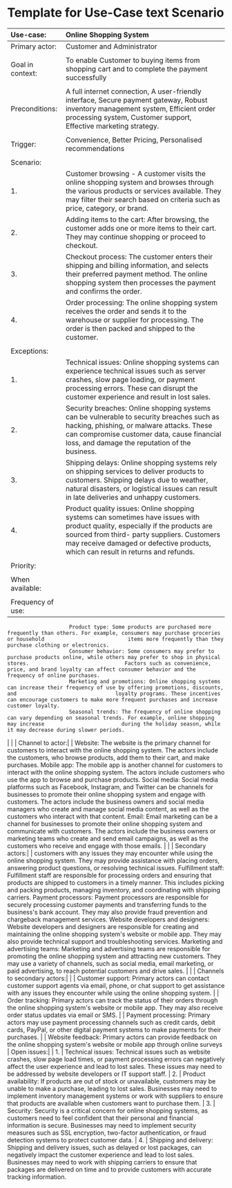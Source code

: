 # Template for Use-Case text Scenario


| Use-case: |Online Shopping System|
| :--- | :--- |
| Primary actor: | Customer and Administrator |
|   |
| Goal in context: |  To enable Customer to buying items from shopping cart and to complete the payment successfully |
|   |
| Preconditions: |  A full internet connection, A user-friendly interface, Secure payment gateway, Robust inventory management system, Efficient order processing system, Customer support, Effective marketing strategy.
|   |
| Trigger:  | Convenience, Better Pricing, Personalised recommendations
|   |
| Scenario:|
|    1. | Customer browsing - A customer visits the online shopping system and browses through the various products or services available. They may                                        filter their search based on criteria such as price, category, or brand.
|    2. | Adding items to the cart: After browsing, the customer adds one or more items to their cart. They may continue shopping or proceed to                                                checkout.
|    3. | Checkout process: The customer enters their shipping and billing information, and selects their preferred payment method. The online shopping                                 system then processes the payment and confirms the order.
|    4. | Order processing: The online shopping system receives the order and sends it to the warehouse or supplier for processing. The order is then                                   packed and shipped to the customer.
|   |
| Exceptions: |
|    1. |  Technical issues: Online shopping systems can experience technical issues such as server crashes, slow page loading, or payment processing                                    errors. These can disrupt the customer experience and result in lost sales.
|    2. |  Security breaches: Online shopping systems can be vulnerable to security breaches such as hacking, phishing, or malware attacks. These can                                    compromise customer data, cause financial loss, and damage the reputation of the business.
|    3. |  Shipping delays: Online shopping systems rely on shipping services to deliver products to customers. Shipping delays due to weather, natural                                disasters, or logistical issues can result in late deliveries and unhappy customers.
|    4. |Product quality issues: Online shopping systems can sometimes have issues with product quality, especially if the products are sourced from third-                                  party suppliers. Customers may receive damaged or defective products, which can result in returns and refunds.
|   |
| Priority: |   |: One of the top priorities of an online shopping system is to provide a seamless and user-friendly experience for                                            customers. This includes easy navigation, fast page loading, and a simple checkout process. Security is another top priority for online                    shopping systems. Customers need to feel confident that their personal and financial information is safe and secure when making                            purchases online. Online shopping systems must be reliable and available 24/7. Customers should be able to access the system at any                        time and make purchases without experiencing technical issues or downtime.Online shopping systems rely on shipping services to deliver                      products to customers. Shipping delays due to weather, natural disasters, or logistical issues can result in late deliveries and unhappy                    customers.
|   |
| When available:|  | Availability of Online shopping system is the main concern of all the customers. It is available now anytime, anywhere, you just need                       to click and pay. The factors of availability depends on the server uptime, scalability, backup recovery, accessibility, payment                           gateways.
|   |
| Frequency of use:| | The frequency of use of an online shopping system depends on several factors, including the customer's shopping habits, the type of                        products or services being sold, and the marketing and promotional strategies of the business. Here are some factors that can affect                        the frequency of use of an online shopping system:
                        Product type: Some products are purchased more frequently than others. For example, consumers may purchase groceries or household                           items more frequently than they purchase clothing or electronics.
                        Consumer behavior: Some consumers may prefer to purchase products online, while others may prefer to shop in physical stores.                               Factors such as convenience, price, and brand loyalty can affect consumer behavior and the frequency of online purchases.
                        Marketing and promotions: Online shopping systems can increase their frequency of use by offering promotions, discounts, and                                loyalty programs. These incentives can encourage customers to make more frequent purchases and increase customer loyalty.
                        Seasonal trends: The frequency of online shopping can vary depending on seasonal trends. For example, online shopping may increase                         during the holiday season, while it may decrease during slower periods.
|   |
| Channel to actor:|    |  Website: The website is the primary channel for customers to interact with the online shopping system. The actors include the                              customers, who browse products, add them to their cart, and make purchases.
                            Mobile app: The mobile app is another channel for customers to interact with the online shopping system. The actors include                                customers who use the app to browse and purchase products.
                            Social media: Social media platforms such as Facebook, Instagram, and Twitter can be channels for businesses to promote their                               online shopping system and engage with customers. The actors include the business owners and social media managers who create                               and manage social media content, as well as the customers who interact with that content.
                            Email: Email marketing can be a channel for businesses to promote their online shopping system and communicate with customers.                             The actors include the business owners or marketing teams who create and send email campaigns, as well as the customers who                                 receive and engage with those emails.
|   |
| Secondary actors:|    | customers with any issues they may encounter while using the online shopping system. They may provide assistance with placing                               orders, answering product questions, or resolving technical issues.
                          Fulfillment staff: Fulfillment staff are responsible for processing orders and ensuring that products are shipped to customers in                           a timely manner. This includes picking and packing products, managing inventory, and coordinating with shipping carriers.
                          Payment processors: Payment processors are responsible for securely processing customer payments and transferring funds to the                             business's bank account. They may also provide fraud prevention and chargeback management services.
                          Website developers and designers: Website developers and designers are responsible for creating and maintaining the online                                 shopping system's website or mobile app. They may also provide technical support and troubleshooting services.
                          Marketing and advertising teams: Marketing and advertising teams are responsible for promoting the online shopping system and                               attracting new customers. They may use a variety of channels, such as social media, email marketing, or paid advertising, to                               reach potential customers and drive sales.
|   |
| Channels to secondary actors:|
|   | Customer support: Primary actors can contact customer support agents via email, phone, or chat support to get assistance with any issues they               encounter while using the online shopping system.
|   | Order tracking: Primary actors can track the status of their orders through the online shopping system's website or mobile app. They may also receive       order status updates via email or SMS.
|   | Payment processing: Primary actors may use payment processing channels such as credit cards, debit cards, PayPal, or other digital payment systems to       make payments for their purchases.
|   | Website feedback: Primary actors can provide feedback on the online shopping system's website or mobile app through online surveys 
| Open issues:|
|    1. | Technical issues: Technical issues such as website crashes, slow page load times, or payment processing errors can negatively affect the user               experience and lead to lost sales. These issues may need to be addressed by website developers or IT support staff.
|    2. | Product availability: If products are out of stock or unavailable, customers may be unable to make a purchase, leading to lost sales. Businesses           may need to implement inventory management systems or work with suppliers to ensure that products are available when customers want to purchase             them.
|    3. | Security: Security is a critical concern for online shopping systems, as customers need to feel confident that their personal and financial                 information is secure. Businesses may need to implement security measures such as SSL encryption, two-factor authentication, or fraud detection             systems to protect customer data.
|    4. | Shipping and delivery: Shipping and delivery issues, such as delayed or lost packages, can negatively impact the customer experience and lead to           lost sales. Businesses may need to work with shipping carriers to ensure that packages are delivered on time and to provide customers with                 accurate tracking information.

